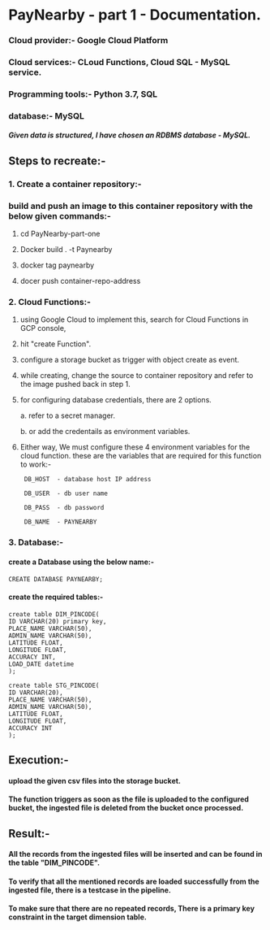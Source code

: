 # PayNearby - part 1 - Documentation.

### Cloud provider:-      Google Cloud Platform
### Cloud services:-      CLoud Functions, Cloud SQL - MySQL service.
### Programming tools:-   Python 3.7, SQL
### database:-            MySQL
##### Given data is structured, I have chosen an RDBMS database - MySQL.

## Steps to recreate:-
### 1. Create a container repository:-
### build and push an image to this container repository with the below given commands:-

1. cd PayNearby-part-one

2. Docker build . -t Paynearby

3. docker tag paynearby <container-repo-address>

4. docer push container-repo-address

### 2. Cloud Functions:-

1. using Google Cloud to implement this, search for Cloud Functions in GCP console, 

2. hit "create Function". 

3. configure a storage bucket as trigger with object create as event.

4. while creating, change the source to container repository and refer to the image pushed back in step 1.

5. for configuring database credentials, there are 2 options.

    a. refer to a secret manager.

    b. or add the credentails as environment variables.
 
6. Either way, We must configure these 4 environment variables for the cloud function.
   these are the variables that are required for this function to work:-

        DB_HOST  - database host IP address

        DB_USER  - db user name

        DB_PASS  - db password

        DB_NAME  - PAYNEARBY

### 3. Database:-

#### create a Database using the below name:-

    CREATE DATABASE PAYNEARBY;

#### create the required tables:-

    create table DIM_PINCODE(
    ID VARCHAR(20) primary key,
    PLACE_NAME VARCHAR(50),
    ADMIN_NAME VARCHAR(50),
    LATITUDE FLOAT,
    LONGITUDE FLOAT,
    ACCURACY INT,
    LOAD_DATE datetime
    );

    create table STG_PINCODE(
    ID VARCHAR(20),
    PLACE_NAME VARCHAR(50),
    ADMIN_NAME VARCHAR(50),
    LATITUDE FLOAT,
    LONGITUDE FLOAT,
    ACCURACY INT
    );

## Execution:-
#### upload the given csv files into the storage bucket.
#### The function triggers as soon as the file is uploaded to the configured bucket, the ingested file is deleted from the bucket once processed.


## Result:-
#### All the records from the ingested files will be inserted and can be found in the table "DIM_PINCODE".
#### To verify that all the mentioned records are loaded successfully from the ingested file, there is a testcase in the pipeline.
#### To make sure that there are no repeated records, There is a primary key constraint in the target dimension table.
